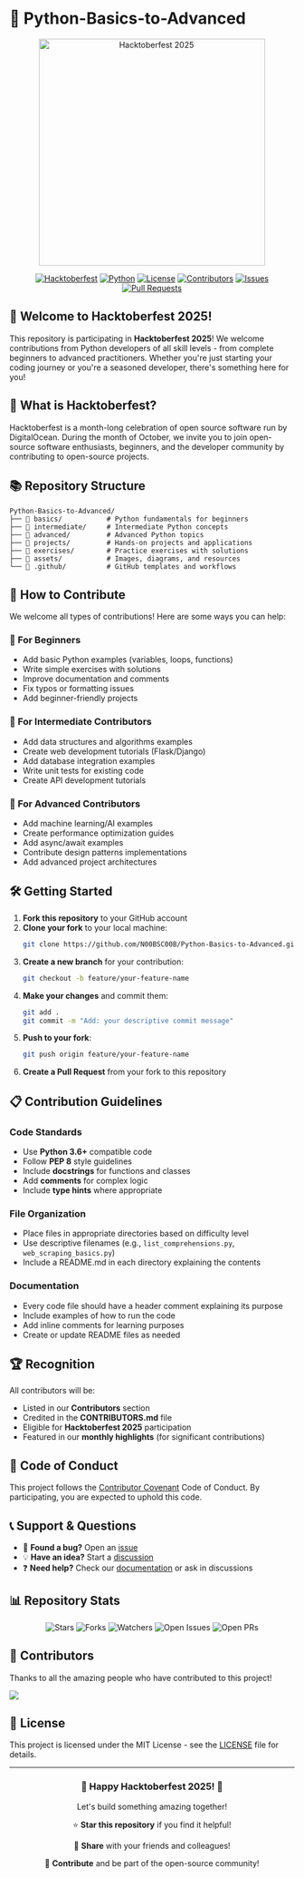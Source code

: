# 🐍 Python-Basics-to-Advanced

<div align="center">
  <img src="https://hacktoberfest.com/_next/static/media/logo-hacktoberfest-12--nav.0ac01b46.svg" alt="Hacktoberfest 2025" width="400">
  
  [![Hacktoberfest](https://img.shields.io/badge/Hacktoberfest-2025-orange.svg)](https://hacktoberfest.com/)
  [![Python](https://img.shields.io/badge/Python-3.6%2B-blue.svg)](https://www.python.org/)
  [![License](https://img.shields.io/badge/License-MIT-green.svg)](LICENSE)
  [![Contributors](https://img.shields.io/github/contributors/N00BSC00B/Python-Basics-to-Advanced.svg)](https://github.com/N00BSC00B/Python-Basics-to-Advanced/graphs/contributors)
  [![Issues](https://img.shields.io/github/issues/N00BSC00B/Python-Basics-to-Advanced.svg)](https://github.com/N00BSC00B/Python-Basics-to-Advanced/issues)
  [![Pull Requests](https://img.shields.io/github/issues-pr/N00BSC00B/Python-Basics-to-Advanced.svg)](https://github.com/N00BSC00B/Python-Basics-to-Advanced/pulls)
</div>

## 🎃 Welcome to Hacktoberfest 2025!

This repository is participating in **Hacktoberfest 2025**! We welcome contributions from Python developers of all skill levels - from complete beginners to advanced practitioners. Whether you're just starting your coding journey or you're a seasoned developer, there's something here for you!

## 🌟 What is Hacktoberfest?

Hacktoberfest is a month-long celebration of open source software run by DigitalOcean. During the month of October, we invite you to join open-source software enthusiasts, beginners, and the developer community by contributing to open-source projects.

## 📚 Repository Structure

```
Python-Basics-to-Advanced/
├── 📁 basics/           # Python fundamentals for beginners
├── 📁 intermediate/     # Intermediate Python concepts
├── 📁 advanced/         # Advanced Python topics
├── 📁 projects/         # Hands-on projects and applications
├── 📁 exercises/        # Practice exercises with solutions
├── 📁 assets/           # Images, diagrams, and resources
└── 📁 .github/          # GitHub templates and workflows
```

## 🚀 How to Contribute

We welcome all types of contributions! Here are some ways you can help:

### 🔰 For Beginners

- Add basic Python examples (variables, loops, functions)
- Write simple exercises with solutions
- Improve documentation and comments
- Fix typos or formatting issues
- Add beginner-friendly projects

### 🎯 For Intermediate Contributors

- Add data structures and algorithms examples
- Create web development tutorials (Flask/Django)
- Add database integration examples
- Write unit tests for existing code
- Create API development tutorials

### 🚀 For Advanced Contributors

- Add machine learning/AI examples
- Create performance optimization guides
- Add async/await examples
- Contribute design patterns implementations
- Add advanced project architectures

## 🛠️ Getting Started

1. **Fork this repository** to your GitHub account
2. **Clone your fork** to your local machine:
   ```bash
   git clone https://github.com/N00BSC00B/Python-Basics-to-Advanced.git
   ```
3. **Create a new branch** for your contribution:
   ```bash
   git checkout -b feature/your-feature-name
   ```
4. **Make your changes** and commit them:
   ```bash
   git add .
   git commit -m "Add: your descriptive commit message"
   ```
5. **Push to your fork**:
   ```bash
   git push origin feature/your-feature-name
   ```
6. **Create a Pull Request** from your fork to this repository

## 📋 Contribution Guidelines

### Code Standards

- Use **Python 3.6+** compatible code
- Follow **PEP 8** style guidelines
- Include **docstrings** for functions and classes
- Add **comments** for complex logic
- Include **type hints** where appropriate

### File Organization

- Place files in appropriate directories based on difficulty level
- Use descriptive filenames (e.g., `list_comprehensions.py`, `web_scraping_basics.py`)
- Include a README.md in each directory explaining the contents

### Documentation

- Every code file should have a header comment explaining its purpose
- Include examples of how to run the code
- Add inline comments for learning purposes
- Create or update README files as needed

## 🏆 Recognition

All contributors will be:

- Listed in our **Contributors** section
- Credited in the **CONTRIBUTORS.md** file
- Eligible for **Hacktoberfest 2025** participation
- Featured in our **monthly highlights** (for significant contributions)

## 📝 Code of Conduct

This project follows the [Contributor Covenant](CODE_OF_CONDUCT.md) Code of Conduct. By participating, you are expected to uphold this code.

## 📞 Support & Questions

- 🐛 **Found a bug?** Open an [issue](https://github.com/N00BSC00B/Python-Basics-to-Advanced/issues)
- 💡 **Have an idea?** Start a [discussion](https://github.com/N00BSC00B/Python-Basics-to-Advanced/discussions)
- ❓ **Need help?** Check our [documentation](docs/) or ask in discussions

## 📊 Repository Stats

<div align="center">
  <img src="https://img.shields.io/github/stars/N00BSC00B/Python-Basics-to-Advanced?style=social" alt="Stars">
  <img src="https://img.shields.io/github/forks/N00BSC00B/Python-Basics-to-Advanced?style=social" alt="Forks">
  <img src="https://img.shields.io/github/watchers/N00BSC00B/Python-Basics-to-Advanced?style=social" alt="Watchers">
  <img src="https://img.shields.io/github/issues/N00BSC00B/Python-Basics-to-Advanced" alt="Open Issues">
  <img src="https://img.shields.io/github/issues-pr/N00BSC00B/Python-Basics-to-Advanced" alt="Open PRs">
</div>

## 🤝 Contributors

Thanks to all the amazing people who have contributed to this project!

<a href="https://github.com/N00BSC00B/Python-Basics-to-Advanced/graphs/contributors">
  <img src="https://contrib.rocks/image?repo=N00BSC00B/Python-Basics-to-Advanced" />
</a>

## 📄 License

This project is licensed under the MIT License - see the [LICENSE](LICENSE) file for details.

---

<div align="center">
  <h3>🎃 Happy Hacktoberfest 2025! 🎃</h3>
  <p>Let's build something amazing together!</p>
  
  ⭐ **Star this repository** if you find it helpful!
  
  🔄 **Share** with your friends and colleagues!
  
  🤝 **Contribute** and be part of the open-source community!
</div>
